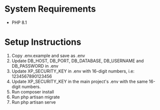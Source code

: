 # System Requirements
- PHP 8.1

# Setup Instructions
1. Copy .env.example and save as .env
2. Update DB_HOST, DB_PORT, DB_DATABASE, DB_USERNAME and DB_PASSWORD in .env
3. Update XP_SECURITY_KEY in .env with 16-digit numbers, i.e: 1234567890123456
4. Update XP_SECURITY_KEY in the main project's .env with the same 16-digit numbers.
5. Run composer install
6. Run php artisan migrate
7. Run php artisan serve
